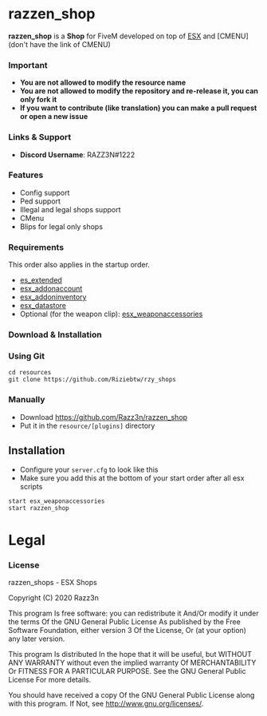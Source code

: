 # razzen_shop
**razzen_shop** is a **Shop** for FiveM developed on top of [ESX](https://github.com/ESX-Org/es_extended) and [CMENU](don't have the link of CMENU)

### Important
- **You are not allowed to modify the resource name**
- **You are not allowed to modify the repository and re-release it, you can only fork it**
- **If you want to contribute (like translation) you can make a pull request or open a new issue**

### Links & Support
- **Discord Username**: RAZZ3N#1222

### Features
- Config support
- Ped support
- Illegal and legal shops support
- CMenu
- Blips for legal only shops

### Requirements
This order also applies in the startup order.

- [es_extended](https://github.com/ESX-Org/es_extended)
- [esx_addonaccount](https://github.com/ESX-Org/esx_addonaccount)
- [esx_addoninventory](https://github.com/ESX-Org/esx_addoninventory)
- [esx_datastore](https://github.com/ESX-Org/esx_datastore)
- Optional (for the weapon clip): [esx_weaponaccessories](https://github.com/Gregorsaur/ESX-Easy-Weapon-Accessories)

### Download & Installation

### Using Git

```
cd resources
git clone https://github.com/Riziebtw/rzy_shops
```

### Manually
- Download https://github.com/Razz3n/razzen_shop
- Put it in the `resource/[plugins]` directory

## Installation
- Configure your `server.cfg` to look like this
- Make sure you add this at the bottom of your start order after all esx scripts

```
start esx_weaponaccessories
start razzen_shop
```
# Legal
### License
razzen_shops - ESX Shops

Copyright (C) 2020 Razz3n

This program Is free software: you can redistribute it And/Or modify it under the terms Of the GNU General Public License As published by the Free Software Foundation, either version 3 Of the License, Or (at your option) any later version.

This program Is distributed In the hope that it will be useful, but WITHOUT ANY WARRANTY without even the implied warranty Of MERCHANTABILITY Or FITNESS FOR A PARTICULAR PURPOSE. See the GNU General Public License For more details.

You should have received a copy Of the GNU General Public License along with this program. If Not, see http://www.gnu.org/licenses/.
